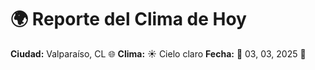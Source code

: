 # 🌍 Reporte del Clima de Hoy

**Ciudad:** Valparaíso, CL 🌐
**Clima:** ☀️ Cielo claro
**Fecha:** 📅 03, 03, 2025 🚀
